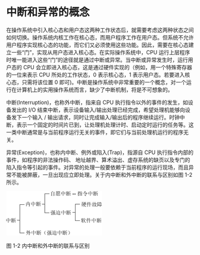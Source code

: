# 中断和异常的概念

在操作系统中引入核心态和用户态这两种工作状态后，就需要考虑这两种状态之间如何切换。操作系统内核工作在核心态，而用户程序工作在用户态。但系统不允许用户程序实现核心态的功能，而它们又必须使用这些功能。因此，需要在核心态建立一些“门”，实现从用户态进入核心态。在实际操作系统中，CPU 运行上层程序时唯一能进入这些“门”的途径就是通过中断或异常。当中断或异常发生时，运行用户态的 CPU 会立即进入核心态，这是通过硬件实现的（例如，用一个特殊寄存器的一位来表示 CPU 所处的工作状态，0 表示核心态，1 表示用户态。若要进入核心态，只需将该位置 0 即可)。中断是操作系统中非常重要的一个概念，对一个运行在计算机上的实用操作系统而言，缺少了中断机制，将是不可想象的。

中断(Interruption)，也称外中断，指来自 CPU 执行指令以外的事件的发生，如设备发出的 I/O 结束中断，表示设备输入/输出处理已经完成，希望处理机能够向设备发下一个输入 / 输出请求，同时让完成输入/输出后的程序继续运行。时钟中断，表示一个固定的时间片已到，让处理机处理计时、启动定时运行的任务等。这一类中断通常是与当前程序运行无关的事件，即它们与当前处理机运行的程序无关。

异常(Exception)，也称内中断、例外或陷入(Trap)，指源自 CPU 执行指令内部的事件，如程序的非法操作码、 地址越界、算术溢出、虚存系统的缺页以及专门的陷入指令等引起的事件。对异常的处理一般要依赖于当前程序的运行现场，而且异常不能被屏蔽，一旦出现应立即处理。关于内中断和外中断的联系与区别如图 1-2 所示。

![](img/79c6948449730b6fd9406bc5ad5d3b27.jpg)

图 1-2 内中断和外中断的联系与区别